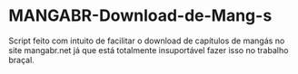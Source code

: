 # MANGABR-Download-de-Mang-s
Script feito com intuito de facilitar o download de capítulos de mangás no site mangabr.net já que está totalmente insuportável fazer isso no trabalho braçal. 
